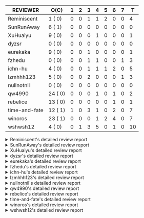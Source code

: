 |   REVIEWER    |  O(C)   | 1 | 2 | 3 | 4 | 5 | 6 | 7 | T  |
|---------------|---------|---|---|---|---|---|---|---|----|
| Reminiscent   |  1 ( 0) | 0 | 0 | 1 | 1 | 2 | 0 | 0 |  4 |
| SunRunAway    |  6 ( 1) | 0 | 0 | 0 | 0 | 0 | 0 | 0 |  0 |
| XuHuaiyu      |  9 ( 0) | 0 | 0 | 0 | 1 | 0 | 0 | 0 |  1 |
| dyzsr         |  0 ( 0) | 0 | 0 | 0 | 0 | 0 | 0 | 0 |  0 |
| eurekaka      |  9 ( 0) | 0 | 0 | 1 | 0 | 0 | 0 | 0 |  1 |
| fzhedu        |  0 ( 0) | 0 | 0 | 1 | 1 | 0 | 0 | 1 |  3 |
| ichn-hu       |  4 ( 0) | 0 | 0 | 1 | 1 | 1 | 2 | 0 |  5 |
| lzmhhh123     |  5 ( 0) | 0 | 0 | 2 | 0 | 0 | 0 | 1 |  3 |
| nullnotnil    |  0 ( 0) | 0 | 0 | 0 | 0 | 0 | 0 | 0 |  0 |
| qw4990        | 24 ( 0) | 0 | 0 | 0 | 1 | 0 | 1 | 0 |  2 |
| rebelice      | 13 ( 0) | 0 | 0 | 0 | 0 | 0 | 1 | 0 |  1 |
| time-and-fate | 12 ( 1) | 1 | 0 | 3 | 1 | 0 | 2 | 0 |  7 |
| winoros       | 23 ( 1) | 0 | 0 | 0 | 1 | 2 | 4 | 0 |  7 |
| wshwsh12      |  4 ( 0) | 0 | 1 | 3 | 5 | 0 | 1 | 0 | 10 |


<details> 
  <summary>Reminiscent's detailed review report</summary> 

## To Be Reviewed

|    REPO    |                                          PR                                          | C | LASTED |
|------------|--------------------------------------------------------------------------------------|---|--------|
| tidb/25583 | [bindinfo: fix SPM doesn't work for CTE](https://github.com/pingcap/tidb/pull/25583) |   | 21d15h |


## Reviewed in Last 7 Days

|    REPO    |                                                                      PR                                                                      | C | D |    R    |
|------------|----------------------------------------------------------------------------------------------------------------------------------------------|---|---|---------|
| tidb/26066 | [util/ranger: fix wrong range calculation of prefix index when appending ranges to point ranges](https://github.com/pingcap/tidb/pull/26066) |   | 3 | 10h     |
| tidb/23295 | [util, types: don't let SPM be affected by charset (#23161)](https://github.com/pingcap/tidb/pull/23295)                                     |   | 4 | 118d11h |
| tidb/26014 | [planner: support aggregation for expression index](https://github.com/pingcap/tidb/pull/26014)                                              |   | 5 | 1h      |
| tidb/25969 | [planner: support using expression index when conditions are connected by `or` or `not` ](https://github.com/pingcap/tidb/pull/25969)        |   | 5 | 1d20h   |


</details> 


<details> 
  <summary>SunRunAway's detailed review report</summary> 

## To Be Reviewed

|    REPO    |                                                       PR                                                       | C | LASTED  |
|------------|----------------------------------------------------------------------------------------------------------------|---|---------|
| tidb/19178 | [executor: Refactor probe channel](https://github.com/pingcap/tidb/pull/19178)                                 |   | 332d16h |
| tidb/19807 | [executor: parallel evaluation for hash aggregate distinct](https://github.com/pingcap/tidb/pull/19807)        |   | 310d10h |
| tidb/19900 | [executor: enable inline projection for sort&topN](https://github.com/pingcap/tidb/pull/19900)                 | Y | 305d18h |
| tidb/21834 | [planner: enhanced index range calculation plan](https://github.com/pingcap/tidb/pull/21834)                   |   | 207d18h |
| tidb/21956 | [planner/preprocessor: disallow into-outfile clause in some place](https://github.com/pingcap/tidb/pull/21956) |   | 200d23h |
| tidb/25385 | [executor: global kill 32bits (local connID part)](https://github.com/pingcap/tidb/pull/25385)                 |   | 28d10h  |


## Reviewed in Last 7 Days

| REPO | PR | C | D | R |
|------|----|---|---|---|


</details> 


<details> 
  <summary>XuHuaiyu's detailed review report</summary> 

## To Be Reviewed

|     REPO     |                                                        PR                                                         | C | LASTED  |
|--------------|-------------------------------------------------------------------------------------------------------------------|---|---------|
| tidb/21401   | [expression: incompatibility with MySQL for ADDTIME()](https://github.com/pingcap/tidb/pull/21401)                |   | 223d11h |
| docs-cn/5561 | [Add sql optimization-related docs to toc](https://github.com/pingcap/docs-cn/pull/5561)                          |   | 139d15h |
| tidb/25340   | [privilege: add restricted read only](https://github.com/pingcap/tidb/pull/25340)                                 |   | 31d15h  |
| tidb/25714   | [executor: support spill intermediate data for unparalleled hash agg](https://github.com/pingcap/tidb/pull/25714) |   | 18d16h  |
| tidb/25792   | [docs/design: Support Spilling Unparalleled HashAgg](https://github.com/pingcap/tidb/pull/25792)                  |   | 13d20h  |
| tidb/25820   | [util: support soft limit for memory tracker](https://github.com/pingcap/tidb/pull/25820)                         |   | 12d17h  |
| tidb/26032   | [planner: fix incorrect result of set type for merge join (#25672)](https://github.com/pingcap/tidb/pull/26032)   |   | 3d23h   |
| tidb/26035   | [executor: fix ifnull bug when arg is enum/set (#25110)](https://github.com/pingcap/tidb/pull/26035)              |   | 3d22h   |
| tidb/26084   | [planner: support stable result mode (#25971)](https://github.com/pingcap/tidb/pull/26084)                        |   | 2d17h   |


## Reviewed in Last 7 Days

|    REPO    |                                              PR                                              | C | D |   R   |
|------------|----------------------------------------------------------------------------------------------|---|---|-------|
| tidb/25906 | [config, sessionctx: deprecate streaming config](https://github.com/pingcap/tidb/pull/25906) |   | 4 | 5d22h |


</details> 


<details> 
  <summary>dyzsr's detailed review report</summary> 

## To Be Reviewed

| REPO | PR | C | LASTED |
|------|----|---|--------|


## Reviewed in Last 7 Days

| REPO | PR | C | D | R |
|------|----|---|---|---|


</details> 


<details> 
  <summary>eurekaka's detailed review report</summary> 

## To Be Reviewed

|    REPO    |                                                                               PR                                                                               | C | LASTED  |
|------------|----------------------------------------------------------------------------------------------------------------------------------------------------------------|---|---------|
| tidb/23316 | [planner: Fix rebuild range for prepared plan](https://github.com/pingcap/tidb/pull/23316)                                                                     |   | 118d17h |
| tidb/23373 | [executor: fix get var expr when session var is hex literal (#23241)](https://github.com/pingcap/tidb/pull/23373)                                              |   | 116d19h |
| tidb/23760 | [collation: fix tidb panic when compare string with collation](https://github.com/pingcap/tidb/pull/23760)                                                     |   | 102d13h |
| tidb/24061 | [statistics: fix some potential panic in statistics (#23988)](https://github.com/pingcap/tidb/pull/24061)                                                      |   | 87d13h  |
| tidb/24556 | [planner: add MergeAdjacentWindow rule for cascades](https://github.com/pingcap/tidb/pull/24556)                                                               |   | 61d10h  |
| tidb/24921 | [planner: update IsCompleteModeAgg and transform function of RuleInjectProjectionBelowAgg to fix distinct agg bug](https://github.com/pingcap/tidb/pull/24921) |   | 45d19h  |
| tidb/25737 | [planner: Log warnings when agg function can not be pushdown in explain statement (#25553)](https://github.com/pingcap/tidb/pull/25737)                        |   | 17d18h  |
| tidb/25845 | [planner,executor: fix 'select ...(join on partition table) for update' panic (#21148)](https://github.com/pingcap/tidb/pull/25845)                            |   | 11d19h  |
| tidb/25861 | [planner/core: thoroughly push down count-distinct agg in the MPP mode. (#25662)](https://github.com/pingcap/tidb/pull/25861)                                  |   | 10d19h  |


## Reviewed in Last 7 Days

|    REPO    |                                                    PR                                                    | C | D |    R    |
|------------|----------------------------------------------------------------------------------------------------------|---|---|---------|
| tidb/23295 | [util, types: don't let SPM be affected by charset (#23161)](https://github.com/pingcap/tidb/pull/23295) |   | 3 | 118d16h |


</details> 


<details> 
  <summary>fzhedu's detailed review report</summary> 

## To Be Reviewed

| REPO | PR | C | LASTED |
|------|----|---|--------|


## Reviewed in Last 7 Days

|    REPO    |                                                   PR                                                    | C | D |   R   |
|------------|---------------------------------------------------------------------------------------------------------|---|---|-------|
| tics/2298  | [Port new implementation of HashTable from ClickHouse.](https://github.com/pingcap/tics/pull/2298)      |   | 3 | 8d0h  |
| tics/2286  | [Port ColumnsHashing from ClickHouse](https://github.com/pingcap/tics/pull/2286)                        |   | 4 | 7d12h |
| tidb/25952 | [expression: fix unstable test TestExprOnlyPushDownToFlash](https://github.com/pingcap/tidb/pull/25952) |   | 7 | 3h    |


</details> 


<details> 
  <summary>ichn-hu's detailed review report</summary> 

## To Be Reviewed

|    REPO    |                                                           PR                                                           | C | LASTED  |
|------------|------------------------------------------------------------------------------------------------------------------------|---|---------|
| tidb/20903 | [planner: fix confused and unnecessary double-projection in plans.](https://github.com/pingcap/tidb/pull/20903)        |   | 247d17h |
| tidb/22631 | [executor: refine window processor](https://github.com/pingcap/tidb/pull/22631)                                        |   | 161d23h |
| tidb/26000 | [expression: fix incompatible last_day func behavior in sql mode (#25953)](https://github.com/pingcap/tidb/pull/26000) |   | 5d15h   |
| tidb/26001 | [expression: fix incompatible last_day func behavior in sql mode (#25953)](https://github.com/pingcap/tidb/pull/26001) |   | 5d15h   |


## Reviewed in Last 7 Days

|    REPO    |                                                                      PR                                                                       | C | D |    R    |
|------------|-----------------------------------------------------------------------------------------------------------------------------------------------|---|---|---------|
| tidb/22185 | [executor: fix select into outfile with year type column has no data (#22175)](https://github.com/pingcap/tidb/pull/22185)                    |   | 3 | 184d20h |
| tidb/26046 | [Revert "expression: Fix greatest and least function lost decimal precision compared with MySQL"](https://github.com/pingcap/tidb/pull/26046) |   | 4 | 0h      |
| tidb/25766 | [expression: Fix greatest and least function lost decimal precision compared with MySQL](https://github.com/pingcap/tidb/pull/25766)          |   | 5 | 11d19h  |
| tidb/25875 | [types: fix json_unquote](https://github.com/pingcap/tidb/pull/25875)                                                                         |   | 6 | 4d20h   |
| tidb/25953 | [expression: fix incompatible last_day func behavior in sql mode](https://github.com/pingcap/tidb/pull/25953)                                 |   | 6 | 1d0h    |


</details> 


<details> 
  <summary>lzmhhh123's detailed review report</summary> 

## To Be Reviewed

|    REPO    |                                                              PR                                                              | C | LASTED  |
|------------|------------------------------------------------------------------------------------------------------------------------------|---|---------|
| tidb/22631 | [executor: refine window processor](https://github.com/pingcap/tidb/pull/22631)                                              |   | 161d23h |
| tidb/25822 | [executor: avoid unnecessary string EqualFold() comparisons](https://github.com/pingcap/tidb/pull/25822)                     |   | 12d16h  |
| tidb/26005 | [expression: fix cast string like '.1a1' to decimal has no warnings information](https://github.com/pingcap/tidb/pull/26005) |   | 5d13h   |
| tidb/26035 | [executor: fix ifnull bug when arg is enum/set (#25110)](https://github.com/pingcap/tidb/pull/26035)                         |   | 3d22h   |
| tidb/26036 | [planner: fix bug when unfolding wildcard in view definiton (#25226)](https://github.com/pingcap/tidb/pull/26036)            |   | 3d22h   |


## Reviewed in Last 7 Days

|    REPO    |                                                   PR                                                    | C | D |   R    |
|------------|---------------------------------------------------------------------------------------------------------|---|---|--------|
| tidb/25906 | [config, sessionctx: deprecate streaming config](https://github.com/pingcap/tidb/pull/25906)            |   | 3 | 6d17h  |
| tikv/10425 | [copr:  fix the wrong arguments type of json_unquote (#10177)](https://github.com/tikv/tikv/pull/10425) |   | 3 | 16d23h |
| tidb/25952 | [expression: fix unstable test TestExprOnlyPushDownToFlash](https://github.com/pingcap/tidb/pull/25952) |   | 7 | 3h     |


</details> 


<details> 
  <summary>nullnotnil's detailed review report</summary> 

## To Be Reviewed

| REPO | PR | C | LASTED |
|------|----|---|--------|


## Reviewed in Last 7 Days

| REPO | PR | C | D | R |
|------|----|---|---|---|


</details> 


<details> 
  <summary>qw4990's detailed review report</summary> 

## To Be Reviewed

|     REPO     |                                                                                       PR                                                                                        | C | LASTED  |
|--------------|---------------------------------------------------------------------------------------------------------------------------------------------------------------------------------|---|---------|
| docs/5498    | [partitioning: Corrected partition management](https://github.com/pingcap/docs/pull/5498)                                                                                       |   | 76d19h  |
| tidb/21018   | [planner: don't push down null sensitive join conditions (#19620)](https://github.com/pingcap/tidb/pull/21018)                                                                  |   | 241d17h |
| docs-cn/5561 | [Add sql optimization-related docs to toc](https://github.com/pingcap/docs-cn/pull/5561)                                                                                        |   | 139d15h |
| docs/5826    | [system-variables: update for consistency](https://github.com/pingcap/docs/pull/5826)                                                                                           |   | 19d11h  |
| tidb/21318   | [planner, expression: use the range of column types to simplify expressions](https://github.com/pingcap/tidb/pull/21318)                                                        |   | 227d18h |
| tidb/23295   | [util, types: don't let SPM be affected by charset (#23161)](https://github.com/pingcap/tidb/pull/23295)                                                                        |   | 121d11h |
| tidb/23590   | [planner, table: optimize the list partition pruner for range query](https://github.com/pingcap/tidb/pull/23590)                                                                |   | 107d16h |
| tidb/24663   | [planner: include schema name when checking duplicate table aliases](https://github.com/pingcap/tidb/pull/24663)                                                                |   | 58d16h  |
| tidb/24994   | [planner: don't extract hash keys from index join's OtherConds if inl_merge_join hint exists](https://github.com/pingcap/tidb/pull/24994)                                       |   | 41d17h  |
| tidb/25693   | [planner: fix index-out-of-range error when checking only_full_group_by and make sure limit outputs no more columns than its child](https://github.com/pingcap/tidb/pull/25693) |   | 18d22h  |
| tidb/25715   | [planner: fix row count estimation for partially pushed down selections](https://github.com/pingcap/tidb/pull/25715)                                                            |   | 18d16h  |
| tidb/25763   | [executor: reject setting read ts to a future time (#25732)](https://github.com/pingcap/tidb/pull/25763)                                                                        |   | 16d16h  |
| tidb/25769   | [planner: add some comment for checkOnlyFullGroupBy](https://github.com/pingcap/tidb/pull/25769)                                                                                |   | 16d12h  |
| tidb/25806   | [planner: check filter condition in func convertToPartialTableScan (#25294)](https://github.com/pingcap/tidb/pull/25806)                                                        |   | 13d15h  |
| tidb/25845   | [planner,executor: fix 'select ...(join on partition table) for update' panic (#21148)](https://github.com/pingcap/tidb/pull/25845)                                             |   | 11d19h  |
| tidb/25861   | [planner/core: thoroughly push down count-distinct agg in the MPP mode. (#25662)](https://github.com/pingcap/tidb/pull/25861)                                                   |   | 10d19h  |
| tidb/25870   | [executor: skip all test cases related to TiFlash+Partition since they are too slow (#25866)](https://github.com/pingcap/tidb/pull/25870)                                       |   | 10d15h  |
| tidb/25991   | [executor: fix hash join between datetime and timestamp (#25915)](https://github.com/pingcap/tidb/pull/25991)                                                                   |   | 5d19h   |
| tidb/26027   | [executor: fix unsigned int window function error (#26010)](https://github.com/pingcap/tidb/pull/26027)                                                                         |   | 3d23h   |
| tidb/26032   | [planner: fix incorrect result of set type for merge join (#25672)](https://github.com/pingcap/tidb/pull/26032)                                                                 |   | 3d23h   |
| tidb/26036   | [planner: fix bug when unfolding wildcard in view definiton (#25226)](https://github.com/pingcap/tidb/pull/26036)                                                               |   | 3d22h   |
| tidb/26038   | [executor: fix incorrect result of enum type merge join (#24775)](https://github.com/pingcap/tidb/pull/26038)                                                                   |   | 3d22h   |
| tidb/26039   | [planner: generate correct number of rows when all agg funcs are pruned (#24937)](https://github.com/pingcap/tidb/pull/26039)                                                   |   | 3d22h   |
| tidb/26061   | [sessionctx: change innodb large prefix default (#24555)](https://github.com/pingcap/tidb/pull/26061)                                                                           |   | 3d15h   |


## Reviewed in Last 7 Days

|    REPO    |                                                                 PR                                                                  | C | D |   R    |
|------------|-------------------------------------------------------------------------------------------------------------------------------------|---|---|--------|
| tidb/25501 | [planner,executor: fix 'select ...(join on partition table) for update' panic (#21148)](https://github.com/pingcap/tidb/pull/25501) |   | 4 | 21d17h |
| tidb/25980 | [planner: make sure limit outputs no more columns than its child (#25345)](https://github.com/pingcap/tidb/pull/25980)              |   | 6 | 3h     |


</details> 


<details> 
  <summary>rebelice's detailed review report</summary> 

## To Be Reviewed

|     REPO     |                                                                    PR                                                                     | C | LASTED  |
|--------------|-------------------------------------------------------------------------------------------------------------------------------------------|---|---------|
| docs/5185    | [sql-statements, information-schema: add `END_TIME` field for table `ANALYZE_STATUS`](https://github.com/pingcap/docs/pull/5185)          |   | 101d17h |
| docs-cn/5916 | [sql-statements, information-schema: add `END_TIME` field for table `ANALYZE_STATUS`](https://github.com/pingcap/docs-cn/pull/5916)       |   | 101d17h |
| tidb/24033   | [statistics: fix some unstable tests in global stats (#23502)](https://github.com/pingcap/tidb/pull/24033)                                |   | 88d9h   |
| tidb/24306   | [util/ranger: fix func name typo](https://github.com/pingcap/tidb/pull/24306)                                                             |   | 75d22h  |
| tidb/24374   | [planner: filter conflict read_from_storage hints (#24313)](https://github.com/pingcap/tidb/pull/24374)                                   |   | 73d19h  |
| tidb/24669   | [planner: fix "order by + num " can use a column not in select fields](https://github.com/pingcap/tidb/pull/24669)                        |   | 58d16h  |
| tidb/25214   | [planner: don't push down topn to nil table plan side](https://github.com/pingcap/tidb/pull/25214)                                        |   | 34d16h  |
| tidb/25861   | [planner/core: thoroughly push down count-distinct agg in the MPP mode. (#25662)](https://github.com/pingcap/tidb/pull/25861)             |   | 10d19h  |
| tidb/25870   | [executor: skip all test cases related to TiFlash+Partition since they are too slow (#25866)](https://github.com/pingcap/tidb/pull/25870) |   | 10d15h  |
| tidb/25985   | [executor: support forbid tiflash for stale read (#25828)](https://github.com/pingcap/tidb/pull/25985)                                    |   | 5d20h   |
| tidb/25995   | [planner: support stable result mode (#25971)](https://github.com/pingcap/tidb/pull/25995)                                                |   | 5d19h   |
| tidb/26033   | [planner: fix wrong aggregate pruning for some cases (#25289)](https://github.com/pingcap/tidb/pull/26033)                                |   | 3d23h   |
| tidb/26075   | [planner: avoid alloc for paramMarker in buildValuesListOfInsert (#25996)](https://github.com/pingcap/tidb/pull/26075)                    |   | 2d23h   |


## Reviewed in Last 7 Days

|    REPO    |                                              PR                                               | C | D |   R   |
|------------|-----------------------------------------------------------------------------------------------|---|---|-------|
| tidb/25828 | [executor: support forbid tiflash for stale read](https://github.com/pingcap/tidb/pull/25828) |   | 6 | 6d16h |


</details> 


<details> 
  <summary>time-and-fate's detailed review report</summary> 

## To Be Reviewed

|    REPO    |                                                                      PR                                                                       | C | LASTED  |
|------------|-----------------------------------------------------------------------------------------------------------------------------------------------|---|---------|
| tidb/22416 | [core: fix subQuery at projection in only_full_group](https://github.com/pingcap/tidb/pull/22416)                                             | Y | 176d11h |
| tidb/24374 | [planner: filter conflict read_from_storage hints (#24313)](https://github.com/pingcap/tidb/pull/24374)                                       |   | 73d19h  |
| tidb/24382 | [statistics: trigger auto-analyze based on histogram row count](https://github.com/pingcap/tidb/pull/24382)                                   |   | 73d15h  |
| tidb/24539 | [statistics: dump FMSketch to KV only for partition table with dynamic prune mode (#24453)](https://github.com/pingcap/tidb/pull/24539)       |   | 61d21h  |
| tidb/24994 | [planner: don't extract hash keys from index join's OtherConds if inl_merge_join hint exists](https://github.com/pingcap/tidb/pull/24994)     |   | 41d17h  |
| tidb/25390 | [planner/core: fix `isTableAliasDuplicate`, use `schema.name` as key when table has a alias name](https://github.com/pingcap/tidb/pull/25390) |   | 27d19h  |
| tidb/25736 | [planner: Log warnings when agg function can not be pushdown in explain statement (#25553)](https://github.com/pingcap/tidb/pull/25736)       |   | 17d18h  |
| tidb/25737 | [planner: Log warnings when agg function can not be pushdown in explain statement (#25553)](https://github.com/pingcap/tidb/pull/25737)       |   | 17d18h  |
| tidb/25819 | [planner: handle other-conditions from subqueries correctly when constructing IndexJoin (#25817)](https://github.com/pingcap/tidb/pull/25819) |   | 12d18h  |
| tidb/25995 | [planner: support stable result mode (#25971)](https://github.com/pingcap/tidb/pull/25995)                                                    |   | 5d19h   |
| tidb/26039 | [planner: generate correct number of rows when all agg funcs are pruned (#24937)](https://github.com/pingcap/tidb/pull/26039)                 |   | 3d22h   |
| tidb/26076 | [planner: avoid alloc for paramMarker in buildValuesListOfInsert (#25996)](https://github.com/pingcap/tidb/pull/26076)                        |   | 2d23h   |


## Reviewed in Last 7 Days

|      REPO      |                                                            PR                                                            | C | D |   R    |
|----------------|--------------------------------------------------------------------------------------------------------------------------|---|---|--------|
| tidb/24556     | [planner: add MergeAdjacentWindow rule for cascades](https://github.com/pingcap/tidb/pull/24556)                         |   | 1 | 60d15h |
| tidb/25715     | [planner: fix row count estimation for partially pushed down selections](https://github.com/pingcap/tidb/pull/25715)     |   | 3 | 15d22h |
| tidb-test/1209 | [mysql_test: correct error message of resolving group by column failure](https://github.com/pingcap/tidb-test/pull/1209) |   | 3 | 31d21h |
| tidb/25094     | [*: resolve select fields properly for coalesced columns of natural join](https://github.com/pingcap/tidb/pull/25094)    |   | 3 | 35d21h |
| tidb/26013     | [planner: support stable result mode (#25971)](https://github.com/pingcap/tidb/pull/26013)                               |   | 4 | 1d1h   |
| tidb/26003     | [planner: support stable result mode (#25971)](https://github.com/pingcap/tidb/pull/26003)                               |   | 6 | 0h     |
| tidb/25971     | [planner: support stable result mode](https://github.com/pingcap/tidb/pull/25971)                                        |   | 6 | 20h    |


</details> 


<details> 
  <summary>winoros's detailed review report</summary> 

## To Be Reviewed

|     REPO     |                                                                                     PR                                                                                     | C | LASTED  |
|--------------|----------------------------------------------------------------------------------------------------------------------------------------------------------------------------|---|---------|
| tidb/20903   | [planner: fix confused and unnecessary double-projection in plans.](https://github.com/pingcap/tidb/pull/20903)                                                            |   | 247d17h |
| docs-cn/5916 | [sql-statements, information-schema: add `END_TIME` field for table `ANALYZE_STATUS`](https://github.com/pingcap/docs-cn/pull/5916)                                        |   | 101d17h |
| docs/5783    | [migration: Add information about Vitess to TiDB migration](https://github.com/pingcap/docs/pull/5783)                                                                     |   | 27d5h   |
| tidb/21018   | [planner: don't push down null sensitive join conditions (#19620)](https://github.com/pingcap/tidb/pull/21018)                                                             |   | 241d17h |
| tidb/22416   | [core: fix subQuery at projection in only_full_group](https://github.com/pingcap/tidb/pull/22416)                                                                          | Y | 176d11h |
| tidb/22504   | [*:Fix the fetchHotRegion bug that the count always zero](https://github.com/pingcap/tidb/pull/22504)                                                                      |   | 168d19h |
| tidb/23373   | [executor: fix get var expr when session var is hex literal (#23241)](https://github.com/pingcap/tidb/pull/23373)                                                          |   | 116d19h |
| tidb/24138   | [planner: Add Equivalence Rules to Transform BinaryOptSubquery to ExistsSubquery](https://github.com/pingcap/tidb/pull/24138)                                              |   | 83d12h  |
| tidb/24663   | [planner: include schema name when checking duplicate table aliases](https://github.com/pingcap/tidb/pull/24663)                                                           |   | 58d16h  |
| tidb/24921   | [planner: update IsCompleteModeAgg and transform function of RuleInjectProjectionBelowAgg to fix distinct agg bug](https://github.com/pingcap/tidb/pull/24921)             |   | 45d19h  |
| tidb/25870   | [executor: skip all test cases related to TiFlash+Partition since they are too slow (#25866)](https://github.com/pingcap/tidb/pull/25870)                                  |   | 10d15h  |
| tidb/25874   | [util/stmtsummary: discard the plan if it is too long and enlarge the tidb_stmt_summary_max_stmt_count value to 3000 (#25843)](https://github.com/pingcap/tidb/pull/25874) |   | 10d15h  |
| tidb/25980   | [planner: make sure limit outputs no more columns than its child (#25345)](https://github.com/pingcap/tidb/pull/25980)                                                     |   | 5d22h   |
| tidb/25985   | [executor: support forbid tiflash for stale read (#25828)](https://github.com/pingcap/tidb/pull/25985)                                                                     |   | 5d20h   |
| tidb/25995   | [planner: support stable result mode (#25971)](https://github.com/pingcap/tidb/pull/25995)                                                                                 |   | 5d19h   |
| tidb/26033   | [planner: fix wrong aggregate pruning for some cases (#25289)](https://github.com/pingcap/tidb/pull/26033)                                                                 |   | 3d23h   |
| tidb/26035   | [executor: fix ifnull bug when arg is enum/set (#25110)](https://github.com/pingcap/tidb/pull/26035)                                                                       |   | 3d22h   |
| tidb/26036   | [planner: fix bug when unfolding wildcard in view definiton (#25226)](https://github.com/pingcap/tidb/pull/26036)                                                          |   | 3d22h   |
| tidb/26038   | [executor: fix incorrect result of enum type merge join (#24775)](https://github.com/pingcap/tidb/pull/26038)                                                              |   | 3d22h   |
| tidb/26039   | [planner: generate correct number of rows when all agg funcs are pruned (#24937)](https://github.com/pingcap/tidb/pull/26039)                                              |   | 3d22h   |
| tidb/26066   | [util/ranger: fix wrong range calculation of prefix index when appending ranges to point ranges](https://github.com/pingcap/tidb/pull/26066)                               |   | 3d10h   |
| tidb/26075   | [planner: avoid alloc for paramMarker in buildValuesListOfInsert (#25996)](https://github.com/pingcap/tidb/pull/26075)                                                     |   | 2d23h   |
| tidb/26076   | [planner: avoid alloc for paramMarker in buildValuesListOfInsert (#25996)](https://github.com/pingcap/tidb/pull/26076)                                                     |   | 2d23h   |


## Reviewed in Last 7 Days

|    REPO    |                                                                  PR                                                                   | C | D |   R   |
|------------|---------------------------------------------------------------------------------------------------------------------------------------|---|---|-------|
| tidb/26057 | [planner: refine collectGenerateColumn](https://github.com/pingcap/tidb/pull/26057)                                                   |   | 4 | 0h    |
| tidb/25826 | [planner: steady expression index selection when having duplicate expressions](https://github.com/pingcap/tidb/pull/25826)            |   | 5 | 7d23h |
| tidb/26014 | [planner: support aggregation for expression index](https://github.com/pingcap/tidb/pull/26014)                                       |   | 5 | 0h    |
| tidb/25969 | [planner: support using expression index when conditions are connected by `or` or `not` ](https://github.com/pingcap/tidb/pull/25969) |   | 6 | 1d3h  |
| tidb/26003 | [planner: support stable result mode (#25971)](https://github.com/pingcap/tidb/pull/26003)                                            |   | 6 | 0h    |
| tidb/25987 | [stats: fix auto analyze panic](https://github.com/pingcap/tidb/pull/25987)                                                           |   | 6 | 2h    |
| tidb/25971 | [planner: support stable result mode](https://github.com/pingcap/tidb/pull/25971)                                                     |   | 6 | 20h   |


</details> 


<details> 
  <summary>wshwsh12's detailed review report</summary> 

## To Be Reviewed

|    REPO    |                                                              PR                                                              | C | LASTED  |
|------------|------------------------------------------------------------------------------------------------------------------------------|---|---------|
| tidb/21401 | [expression: incompatibility with MySQL for ADDTIME()](https://github.com/pingcap/tidb/pull/21401)                           |   | 223d11h |
| tidb/21887 | [types: support %X %V %W formats for STR_TO_DATE()](https://github.com/pingcap/tidb/pull/21887)                              |   | 204d11h |
| tidb/26005 | [expression: fix cast string like '.1a1' to decimal has no warnings information](https://github.com/pingcap/tidb/pull/26005) |   | 5d13h   |
| tidb/26105 | [expression: minus/plus/multiply (for Int and Real) check null iff overflow](https://github.com/pingcap/tidb/pull/26105)     |   | 1d12h   |


## Reviewed in Last 7 Days

|    REPO    |                                                                      PR                                                                       | C | D |    R    |
|------------|-----------------------------------------------------------------------------------------------------------------------------------------------|---|---|---------|
| tidb/24711 | [expression: add builtin function ``json_merge_patch``](https://github.com/pingcap/tidb/pull/24711)                                           |   | 2 | 52d22h  |
| tidb/22541 | [expression: Support builtin function SOUNDEX](https://github.com/pingcap/tidb/pull/22541)                                                    |   | 3 | 163d11h |
| tidb/26046 | [Revert "expression: Fix greatest and least function lost decimal precision compared with MySQL"](https://github.com/pingcap/tidb/pull/26046) |   | 3 | 19h     |
| tikv/10425 | [copr:  fix the wrong arguments type of json_unquote (#10177)](https://github.com/tikv/tikv/pull/10425)                                       |   | 3 | 16d22h  |
| tidb/26034 | [types: modify MyDecimal.ToFloat64 threshold](https://github.com/pingcap/tidb/pull/26034)                                                     |   | 4 | 3h      |
| tidb/26035 | [executor: fix ifnull bug when arg is enum/set (#25110)](https://github.com/pingcap/tidb/pull/26035)                                          |   | 4 | 3h      |
| tidb/26027 | [executor: fix unsigned int window function error (#26010)](https://github.com/pingcap/tidb/pull/26027)                                       |   | 4 | 0h      |
| tidb/25721 | [expression: uncomment pushdown for JSONUnquote expression (#24504)](https://github.com/pingcap/tidb/pull/25721)                              |   | 4 | 14d14h  |
| tidb/26010 | [executor: fix unsigned int window function error](https://github.com/pingcap/tidb/pull/26010)                                                |   | 4 | 21h     |
| tidb/25990 | [executor: fix hash join between datetime and timestamp (#25915)](https://github.com/pingcap/tidb/pull/25990)                                 |   | 6 | 1h      |


</details> 

